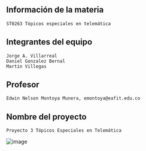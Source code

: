 ## Información de la materia
	ST0263 Tópicos especiales en telemática
 
## Integrantes del equipo
	Jorge A. Villarreal
 	Daniel Gonzalez Bernal
  	Martin Villegas

## Profesor
	Edwin Nelson Montoya Munera, emontoya@eafit.edu.co

## Nombre del proyecto
	Proyecto 3 Tópicos Especiales en Telemática


![image](https://github.com/jovillarrealm/jovillarrealm-st0263/assets/60147106/712153c2-a401-4ece-a262-414ef4a76f6c)
